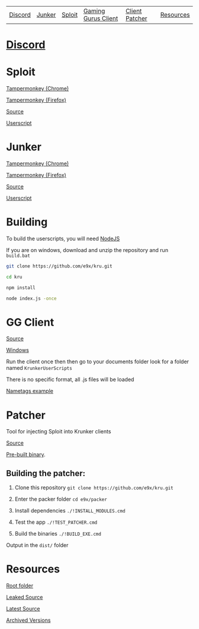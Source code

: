 |||||||
| --- | --- | --- | --- | --- | --- |
| [Discord](#discord) | [Junker](#junker) | [Sploit](#sploit) | [Gaming Gurus Client](#gg-client) | [Client Patcher](#patcher) | [Resources](#resources) | 

# [Discord](https://e9x.github.io/kru/invite)

# Sploit

[Tampermonkey (Chrome)](https://chrome.google.com/webstore/detail/tampermonkey/dhdgffkkebhmkfjojejmpbldmpobfkfo)

[Tampermonkey (Firefox)](https://addons.mozilla.org/en-US/firefox/addon/tampermonkey/)

[Source](sploit)

[Userscript](https://raw.githubusercontent.com/e9x/kru/master/sploit.user.js)

# Junker

[Tampermonkey (Chrome)](https://chrome.google.com/webstore/detail/tampermonkey/dhdgffkkebhmkfjojejmpbldmpobfkfo)

[Tampermonkey (Firefox)](https://addons.mozilla.org/en-US/firefox/addon/tampermonkey/)

[Source](junker)

[Userscript](https://raw.githubusercontent.com/e9x/kru/master/junker.user.js)

# Building

To build the userscripts, you will need [NodeJS](https://nodejs.org/en/download/)

If you are on windows, download and unzip the repository and run `build.bat`

```sh
git clone https://github.com/e9x/kru.git

cd kru

npm install

node index.js -once
```

# GG Client

[Source](https://github.com/skidlamer/gg_krunker_client)

[Windows](https://mega.nz/file/CB8QyapR#82tdlwKjVz3xy0rSe9XdqOEEFGRmVeqDm-siySmaoSY)

Run the client once then then go to your documents folder look for a folder named `KrunkerUserScripts`

There is no specific format, all .js files will be loaded

[Nametags example](https://hastebin.com/egapivejez.js)

# Patcher
Tool for injecting Sploit into Krunker clients

[Source](patcher)

[Pre-built binary](https://e9x.github.io/kru/patcher/Patcher.exe).

## Building the patcher:

1. Clone this repository
`git clone https://github.com/e9x/kru.git`

2. Enter the packer folder
`cd e9x/packer`

3. Install dependencies
`./!INSTALL_MODULES.cmd`

4. Test the app
`./!TEST_PATCHER.cmd`

5. Build the binaries
`./!BUILD_EXE.cmd`

Output in the `dist/` folder

# Resources

[Root folder](https://mega.nz/folder/PAcjzaYb#ITVrn9P7-0kRurX3MU969w)

[Leaked Source](https://mega.nz/folder/OJEgjLIJ#YEyz7VsyyjauZarD8JLldg)

[Latest Source](https://api.sys32.dev/v1/source)

[Archived Versions](https://mega.nz/folder/eE9ghBzS#nw_TzAoWnK9Cz5Sry-lECw)